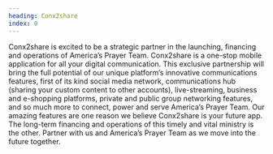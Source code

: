 ```yaml
---
heading: Conx2share
index: 0
---
```

Conx2share is excited to be a strategic partner in the launching, financing and operations of America’s Prayer Team.  Conx2share is a one-stop mobile application for all your digital communication. This exclusive partnership will bring the full potential of our unique platform’s innovative communications features, first of its kind social media network, communications hub (sharing your custom content to other accounts), live-streaming, business and e-shopping platforms, private and public group networking features, and so much more to connect, power and serve America’s Prayer Team. Our amazing features are one reason we believe Conx2share is your future app. The long-term financing and operations of this timely and vital ministry is the other. Partner with us and America’s Prayer Team as we move into the future together.